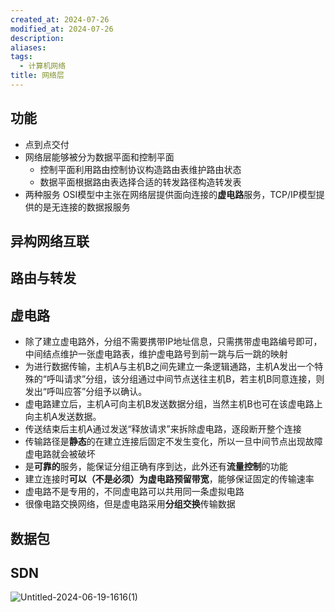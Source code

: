 ```yaml
---
created_at: 2024-07-26
modified_at: 2024-07-26
description: 
aliases: 
tags:
  - 计算机网络
title: 网络层
---
```

## 功能
- 点到点交付
- 网络层能够被分为数据平面和控制平面
	- 控制平面利用路由控制协议构造路由表维护路由状态
	- 数据平面根据路由表选择合适的转发路径构造转发表
- 两种服务 OSI模型中主张在网络层提供面向连接的**虚电路**服务，TCP/IP模型提供的是无连接的数据报服务
## 异构网络互联
## 路由与转发

## 虚电路
- 除了建立虚电路外，分组不需要携带IP地址信息，只需携带虚电路编号即可，中间结点维护一张虚电路表，维护虚电路号到前一跳与后一跳的映射
- 为进行数据传输，主机A与主机B之间先建立一条逻辑通路，主机A发出一个特殊的“呼叫请求”分组，该分组通过中间节点送往主机B，若主机B同意连接，则发出“呼叫应答”分组予以确认。
- 虚电路建立后，主机A可向主机B发送数据分组，当然主机B也可在该虚电路上向主机A发送数据。
- 传送结束后主机A通过发送“释放请求”来拆除虚电路，逐段断开整个连接
- 传输路径是**静态**的在建立连接后固定不发生变化，所以一旦中间节点出现故障虚电路就会被破坏
- 是**可靠的**服务，能保证分组正确有序到达，此外还有**流量控制**的功能
- 建立连接时**可以（不是必须）为虚电路预留带宽**，能够保证固定的传输速率
- 虚电路不是专用的，不同虚电路可以共用同一条虚拟电路
- 很像电路交换网络，但是虚电路采用**分组交换**传输数据
## 数据包
## SDN

![Untitled-2024-06-19-1616(1)](https://r2.pipago360.site/pupahub/2024/09/0aff1b9e2a8d33526afa2b7c8b5a9568.svg)